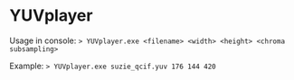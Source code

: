 # YUVplayer
Usage in console:
`> YUVplayer.exe <filename> <width> <height> <chroma subsampling>`

Example:
`> YUVplayer.exe suzie_qcif.yuv 176 144 420`
